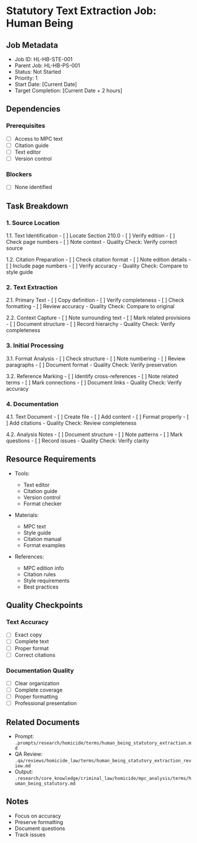 # Statutory Text Extraction Job: Human Being

## Job Metadata
- Job ID: HL-HB-STE-001
- Parent Job: HL-HB-PS-001
- Status: Not Started
- Priority: 1
- Start Date: [Current Date]
- Target Completion: [Current Date + 2 hours]

## Dependencies
### Prerequisites
- [ ] Access to MPC text
- [ ] Citation guide
- [ ] Text editor
- [ ] Version control

### Blockers
- [ ] None identified

## Task Breakdown

### 1. Source Location
1.1. Text Identification
    - [ ] Locate Section 210.0
    - [ ] Verify edition
    - [ ] Check page numbers
    - [ ] Note context
    - Quality Check: Verify correct source

1.2. Citation Preparation
    - [ ] Check citation format
    - [ ] Note edition details
    - [ ] Include page numbers
    - [ ] Verify accuracy
    - Quality Check: Compare to style guide

### 2. Text Extraction
2.1. Primary Text
    - [ ] Copy definition
    - [ ] Verify completeness
    - [ ] Check formatting
    - [ ] Review accuracy
    - Quality Check: Compare to original

2.2. Context Capture
    - [ ] Note surrounding text
    - [ ] Mark related provisions
    - [ ] Document structure
    - [ ] Record hierarchy
    - Quality Check: Verify completeness

### 3. Initial Processing
3.1. Format Analysis
    - [ ] Check structure
    - [ ] Note numbering
    - [ ] Review paragraphs
    - [ ] Document format
    - Quality Check: Verify preservation

3.2. Reference Marking
    - [ ] Identify cross-references
    - [ ] Note related terms
    - [ ] Mark connections
    - [ ] Document links
    - Quality Check: Verify accuracy

### 4. Documentation
4.1. Text Document
    - [ ] Create file
    - [ ] Add content
    - [ ] Format properly
    - [ ] Add citations
    - Quality Check: Review completeness

4.2. Analysis Notes
    - [ ] Document structure
    - [ ] Note patterns
    - [ ] Mark questions
    - [ ] Record issues
    - Quality Check: Verify clarity

## Resource Requirements
- Tools:
  - Text editor
  - Citation guide
  - Version control
  - Format checker

- Materials:
  - MPC text
  - Style guide
  - Citation manual
  - Format examples

- References:
  - MPC edition info
  - Citation rules
  - Style requirements
  - Best practices

## Quality Checkpoints
### Text Accuracy
- [ ] Exact copy
- [ ] Complete text
- [ ] Proper format
- [ ] Correct citations

### Documentation Quality
- [ ] Clear organization
- [ ] Complete coverage
- [ ] Proper formatting
- [ ] Professional presentation

## Related Documents
- Prompt: `.prompts/research/homicide/terms/human_being_statutory_extraction.md`
- QA Review: `.qa/reviews/homicide_law/terms/human_being_statutory_extraction_review.md`
- Output: `.research/core_knowledge/criminal_law/homicide/mpc_analysis/terms/human_being_statutory.md`

## Notes
- Focus on accuracy
- Preserve formatting
- Document questions
- Track issues 